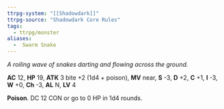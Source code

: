 ```yaml
---
ttrpg-system: "[[Shadowdark]]"
ttrpg-source: "Shadowdark Core Rules"
tags:
  - ttrpg/monster
aliases:
  -  Swarm Snake
---
```


_A roiling wave of snakes darting and flowing across the ground._

**AC** 12, **HP** 19, **ATK** 3 bite +2 (1d4 + poison), **MV** near, **S** -3, **D** +2, **C** +1, **I** -3, **W** +0, **Ch** -3, **AL** N, **LV** 4

**Poison**. DC 12 CON or go to 0 HP in 1d4 rounds.

